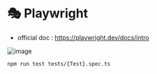 # 🎭 Playwright

- official doc : https://playwright.dev/docs/intro

![image](https://github.com/user-attachments/assets/2cdc04f8-4309-4917-a693-c52f0efab231)

```
npm run test tests/{Test}.spec.ts
```
